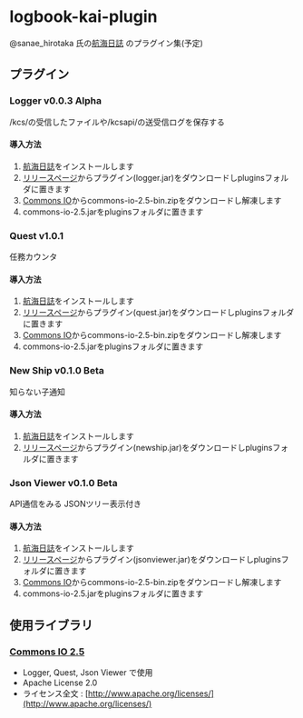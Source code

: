# logbook-kai-plugin

@sanae_hirotaka 氏の[航海日誌](https://github.com/sanaehirotaka/logbook-kai) のプラグイン集(予定)

## プラグイン

### Logger v0.0.3 Alpha

/kcs/の受信したファイルや/kcsapi/の送受信ログを保存する

#### 導入方法

1. [航海日誌](https://github.com/sanaehirotaka/logbook-kai)をインストールします
1. [リリースページ](https://github.com/Ibemu/logbook-kai-plugin/releases/tag/logger-v0.0.2-alpha)からプラグイン(logger.jar)をダウンロードしpluginsフォルダに置きます
1. [Commons IO](https://commons.apache.org/proper/commons-io/)からcommons-io-2.5-bin.zipをダウンロードし解凍します
1. commons-io-2.5.jarをpluginsフォルダに置きます

### Quest v1.0.1

任務カウンタ

#### 導入方法

1. [航海日誌](https://github.com/sanaehirotaka/logbook-kai)をインストールします
1. [リリースページ](https://github.com/Ibemu/logbook-kai-plugin/releases/tag/quest-v1.0.0)からプラグイン(quest.jar)をダウンロードしpluginsフォルダに置きます
1. [Commons IO](https://commons.apache.org/proper/commons-io/)からcommons-io-2.5-bin.zipをダウンロードし解凍します
1. commons-io-2.5.jarをpluginsフォルダに置きます

### New Ship v0.1.0 Beta

知らない子通知

#### 導入方法

1. [航海日誌](https://github.com/sanaehirotaka/logbook-kai)をインストールします
1. [リリースページ](https://github.com/Ibemu/logbook-kai-plugin/releases/tag/newship-v0.1.0-beta)からプラグイン(newship.jar)をダウンロードしpluginsフォルダに置きます

### Json Viewer v0.1.0 Beta

API通信をみる
JSONツリー表示付き

#### 導入方法

1. [航海日誌](https://github.com/sanaehirotaka/logbook-kai)をインストールします
1. [リリースページ](https://github.com/Ibemu/logbook-kai-plugin/releases/tag/jsonviewer-v0.1.0-beta)からプラグイン(jsonviewer.jar)をダウンロードしpluginsフォルダに置きます
1. [Commons IO](https://commons.apache.org/proper/commons-io/)からcommons-io-2.5-bin.zipをダウンロードし解凍します
1. commons-io-2.5.jarをpluginsフォルダに置きます

## 使用ライブラリ

### [Commons IO 2.5](https://commons.apache.org/proper/commons-io/)

- Logger, Quest, Json Viewer で使用
- Apache License 2.0
- ライセンス全文 : [http://www.apache.org/licenses/](http://www.apache.org/licenses/)
